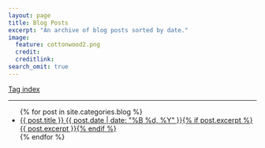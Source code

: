 ```yaml
---
layout: page
title: Blog Posts
excerpt: "An archive of blog posts sorted by date."
image:
  feature: cottonwood2.png
  credit: 
  creditlink: 
search_omit: true
---
```



<a markdown="0" href="/tags/" class="btn">Tag index</a>

---

<ul class="post-list">
{% for post in site.categories.blog %} 
  <li><article><a href="{{ site.url }}{{ post.url }}">{{ post.title }} <span class="entry-date"><time datetime="{{ post.date | date_to_xmlschema }}">{{ post.date | date: "%B %d, %Y" }}</time></span>{% if post.excerpt %} <span class="excerpt">{{ post.excerpt }}</span>{% endif %}</a></article></li>
{% endfor %}
</ul>
